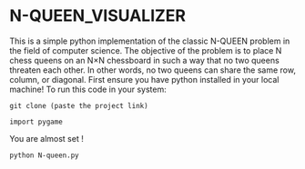 # N-QUEEN_VISUALIZER
This is a simple python implementation of the classic N-QUEEN problem in the field of computer science.
The objective of the problem is to place N chess queens on an N×N chessboard in such a way that no two queens threaten each other. In other words, no two queens can share the same row, column, or diagonal.
First ensure you have python installed in your local machine!
To run this code in your system:
```
git clone (paste the project link)
```

```
import pygame
```
You are almost set !
```
python N-queen.py
```
